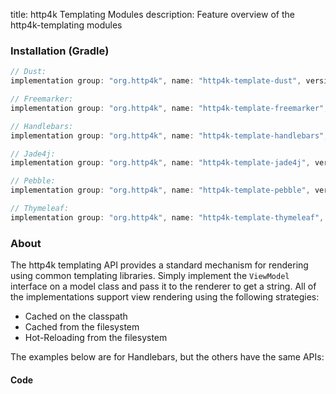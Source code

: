 title: http4k Templating Modules
description: Feature overview of the http4k-templating modules

### Installation (Gradle)

```groovy
// Dust: 
implementation group: "org.http4k", name: "http4k-template-dust", version: "4.12.0.0"

// Freemarker: 
implementation group: "org.http4k", name: "http4k-template-freemarker", version: "4.12.0.0"

// Handlebars: 
implementation group: "org.http4k", name: "http4k-template-handlebars", version: "4.12.0.0"

// Jade4j: 
implementation group: "org.http4k", name: "http4k-template-jade4j", version: "4.12.0.0"

// Pebble: 
implementation group: "org.http4k", name: "http4k-template-pebble", version: "4.12.0.0"

// Thymeleaf: 
implementation group: "org.http4k", name: "http4k-template-thymeleaf", version: "4.12.0.0"
```

### About
The http4k templating API provides a standard mechanism for rendering using common templating libraries. Simply implement the `ViewModel` interface on a model class and pass it to the renderer to get a string. All of the implementations support view rendering using the following strategies:

* Cached on the classpath
* Cached from the filesystem
* Hot-Reloading from the filesystem

The examples below are for Handlebars, but the others have the same APIs:

#### Code  [<img class="octocat"/>](https://github.com/http4k/http4k/blob/master/src/docs/guide/reference/templating/example.kt)

<script src="https://gist-it.appspot.com/https://github.com/http4k/http4k/blob/master/src/docs/guide/reference/templating/example.kt"></script>

[http4k]: https://http4k.org
